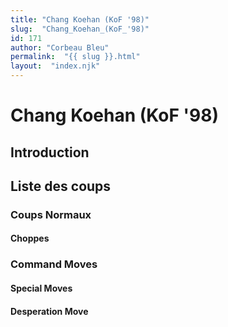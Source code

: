 ```yaml
---
title: "Chang Koehan (KoF '98)"
slug:  "Chang_Koehan_(KoF_'98)"
id: 171
author: "Corbeau Bleu"
permalink:  "{{ slug }}.html"
layout:  "index.njk"
---
```


# Chang Koehan (KoF '98)

## Introduction

## Liste des coups

### Coups Normaux

#### Choppes

### Command Moves

#### Special Moves

#### Desperation Move
